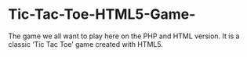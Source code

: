 # Tic-Tac-Toe-HTML5-Game-
The game we all want to play here on the PHP and HTML version.  It is a classic ‘Tic Tac Toe’ game created with HTML5.
